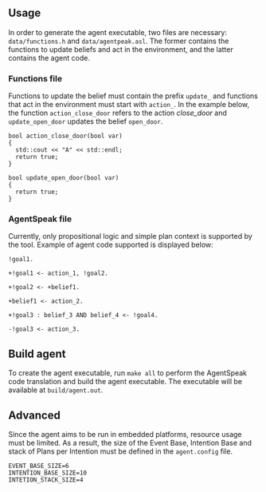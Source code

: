 ## Usage

In order to generate the agent executable, two files are necessary: `data/functions.h` and `data/agentpeak.asl`. The former contains the functions to update beliefs and act in the environment, and the latter contains the agent code.

### Functions file

Functions to update the belief must contain the prefix `update_` and functions that act in the environment must start with `action_`. In the example below, the function `action_close_door` refers to the action *close_door* and `update_open_door` updates the belief `open_door`.

```
bool action_close_door(bool var)
{
  std::cout << "A" << std::endl;
  return true;
}

bool update_open_door(bool var)
{
  return true;
}
```

### AgentSpeak file

Currently, only propositional logic and simple plan context is supported by the tool. Example of agent code supported is displayed below:

```
!goal1.

+!goal1 <- action_1, !goal2.

+!goal2 <- +belief1.

+belief1 <- action_2.

+!goal3 : belief_3 AND belief_4 <- !goal4.

-!goal3 <- action_3.
```

## Build agent

To create the agent executable, run `make all` to perform the AgentSpeak code translation and build the agent executable. The executable will be available at `build/agent.out`.

## Advanced

Since the agent aims to be run in embedded platforms, resource usage must be limited. As a result, the size of the Event Base, Intention Base and stack of Plans per Intention must be defined in the `agent.config` file.

```
EVENT_BASE_SIZE=6
INTENTION_BASE_SIZE=10
INTETION_STACK_SIZE=4
```
